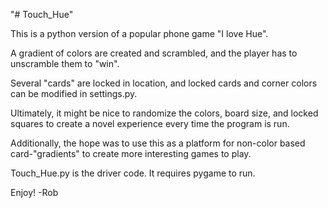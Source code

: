 "# Touch_Hue" 

This is a python version of a popular phone game "I love Hue".

A gradient of colors are created and scrambled, and the player has to unscramble them to "win".

Several "cards" are locked in location, and locked cards and corner colors can be modified
in settings.py.

Ultimately, it might be nice to randomize the colors, board size, and locked squares to create
a novel experience every time the program is run. 

Additionally, the hope was to use this as a platform for non-color based card-"gradients" to create
more interesting games to play.

Touch_Hue.py is the driver code.  It requires pygame to run.

Enjoy! -Rob

